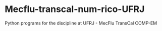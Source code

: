 # Mecflu-transcal-num-rico-UFRJ
Python programs for the discipline at UFRJ - MecFlu TransCal COMP-EM
